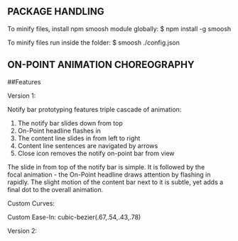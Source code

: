 PACKAGE HANDLING
-------------------------------------------------------------------------------
To minify files, install npm smoosh module globally:
$ npm install -g smoosh

To minify files run inside the folder:
$ smoosh ./config.json

ON-POINT ANIMATION CHOREOGRAPHY
-------------------------------------------------------------------------------

##Features

Version 1:

Notify bar prototyping features triple cascade of animation:

1. The notify bar slides down from top
2. On-Point headline flashes in
3. The content line slides in from left to right
4. Content line sentences are navigated by arrows
5. Close icon removes the notify on-point bar from view

The slide in from top of the notify bar is simple. It is followed by the  
focal animation - the On-Point headline draws attention by flashing in rapidly.
The slight motion of the content bar next to it is subtle, yet adds a final dot
to the overall animation.

Custom Curves:

Custom Ease-In: cubic-bezier(.67,.54,.43,.78)


Version 2:
